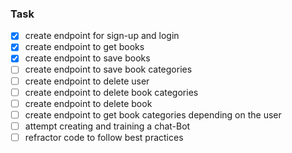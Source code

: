### Task

- [x] create endpoint for sign-up and login
- [x] create endpoint to get books 
- [x] create endpoint to save books
- [ ] create endpoint to save book categories
- [ ] create endpoint to delete user
- [ ] create endpoint to delete book categories
- [ ] create endpoint to delete book 
- [ ] create endpoint to get book categories depending on the user
- [ ] attempt creating and training a chat-Bot
- [ ] refractor code to follow best practices
